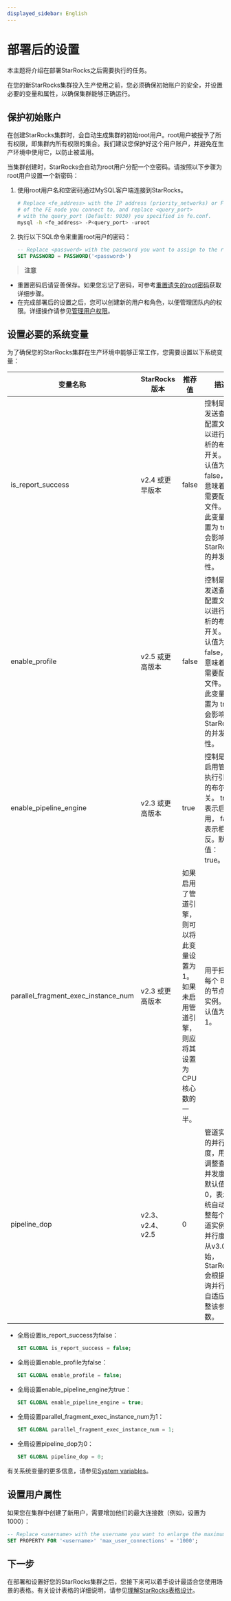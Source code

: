 ```yaml
---
displayed_sidebar: English
---
```


# 部署后的设置

本主题将介绍在部署StarRocks之后需要执行的任务。

在您的新StarRocks集群投入生产使用之前，您必须确保初始账户的安全，并设置必要的变量和属性，以确保集群能够正确运行。

## 保护初始账户

在创建StarRocks集群时，会自动生成集群的初始root用户。root用户被授予了所有权限，即集群内所有权限的集合。我们建议您保护好这个用户账户，并避免在生产环境中使用它，以防止被滥用。

当集群创建时，StarRocks会自动为root用户分配一个空密码。请按照以下步骤为root用户设置一个新密码：

1. 使用root用户名和空密码通过MySQL客户端连接到StarRocks。

   ```Bash
   # Replace <fe_address> with the IP address (priority_networks) or FQDN 
   # of the FE node you connect to, and replace <query_port> 
   # with the query_port (Default: 9030) you specified in fe.conf.
   mysql -h <fe_address> -P<query_port> -uroot
   ```

2. 执行以下SQL命令来重置root用户的密码：

   ```SQL
   -- Replace <password> with the password you want to assign to the root user.
   SET PASSWORD = PASSWORD('<password>')
   ```

> **注意**
- 重置密码后请妥善保存。如果您忘记了密码，可参考[重置遗失的root密码](../administration/User_privilege.md#reset-lost-root-password)获取详细步骤。
- 在完成部署后的设置之后，您可以创建新的用户和角色，以便管理团队内的权限。详细操作请参见[管理用户权限](../administration/User_privilege.md)。

## 设置必要的系统变量

为了确保您的StarRocks集群在生产环境中能够正常工作，您需要设置以下系统变量：

|变量名称|StarRocks版本|推荐值|描述|
|---|---|---|---|
|is_report_success|v2.4 或更早版本|false|控制是否发送查询配置文件以进行分析的布尔开关。默认值为 false，这意味着不需要配置文件。将此变量设置为 true 会影响 StarRocks 的并发性。|
|enable_profile|v2.5 或更高版本|false|控制是否发送查询配置文件以进行分析的布尔开关。默认值为 false，这意味着不需要配置文件。将此变量设置为 true 会影响 StarRocks 的并发性。|
|enable_pipeline_engine|v2.3 或更高版本|true|控制是否启用管道执行引擎的布尔开关。 true 表示启用， false 表示相反。默认值：true。|
|parallel_fragment_exec_instance_num|v2.3 或更高版本|如果启用了管道引擎，则可以将此变量设置为 1。如果未启用管道引擎，则应将其设置为 CPU 核心数的一半。|用于扫描每个 BE 上的节点的实例。默认值为 1。|
|pipeline_dop|v2.3、v2.4、v2.5|0|管道实例的并行度，用于调整查询并发度。默认值：0，表示系统自动调整每个管道实例的并行度。从v3.0开始，StarRocks会根据查询并行度自适应调整该参数。|

- 全局设置is_report_success为false：

  ```SQL
  SET GLOBAL is_report_success = false;
  ```

- 全局设置enable_profile为false：

  ```SQL
  SET GLOBAL enable_profile = false;
  ```

- 全局设置enable_pipeline_engine为true：

  ```SQL
  SET GLOBAL enable_pipeline_engine = true;
  ```

- 全局设置parallel_fragment_exec_instance_num为1：

  ```SQL
  SET GLOBAL parallel_fragment_exec_instance_num = 1;
  ```

- 全局设置pipeline_dop为0：

  ```SQL
  SET GLOBAL pipeline_dop = 0;
  ```

有关系统变量的更多信息，请参见[System variables](../reference/System_variable.md)。

## 设置用户属性

如果您在集群中创建了新用户，需要增加他们的最大连接数（例如，设置为1000）：

```SQL
-- Replace <username> with the username you want to enlarge the maximum connection number for.
SET PROPERTY FOR '<username>' 'max_user_connections' = '1000';
```

## 下一步

在部署和设置好您的StarRocks集群之后，您接下来可以着手设计最适合您使用场景的表格。有关设计表格的详细说明，请参见[理解StarRocks表格设计](../table_design/Table_design.md)。
